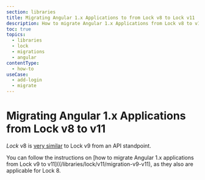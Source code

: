 ```yaml
---
section: libraries
title: Migrating Angular 1.x Applications to from Lock v8 to Lock v11
description: How to migrate Angular 1.x Applications from Lock v8 to v11
toc: true
topics:
  - libraries
  - lock
  - migrations
  - angular
contentType:
  - how-to
useCase:
  - add-login
  - migrate
---
```

# Migrating Angular 1.x Applications from Lock v8 to v11

<dfn data-key="lock">Lock</dfn> v8 is [very similar](/libraries/lock/v9/migration-guide) to Lock v9 from an API standpoint. 

You can follow the instructions on [how to migrate Angular 1.x applications from Lock v9 to v11]((/libraries/lock/v11/migration-v9-v11), as they also are applicable for Lock 8.
